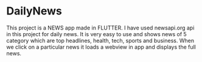 # DailyNews

This project is a NEWS app made in FLUTTER. 
I have used newsapi.org api in this project for daily news. 
It is very easy to use and shows news of 5 category which are top headlines, health, tech, sports and business.
When we click on a particular news it loads a webview in app and displays the full news.
